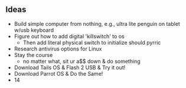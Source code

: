 ## Ideas
  - Build simple computer from nothing, e.g., ultra lite penguin on tablet w/usb keyboard
  - Figure out how to add digital 'killswitch' to os
    * Then add literal physical switch to initialize should pyrric
  - Research antivirus options for Linux
  - Stay the course
    * no matter what, sit ur a$$ down & do something
  - Download Tails OS & Flash 2 USB & Try it out!
  - Download Parrot OS & Do the Same!
  - 14
